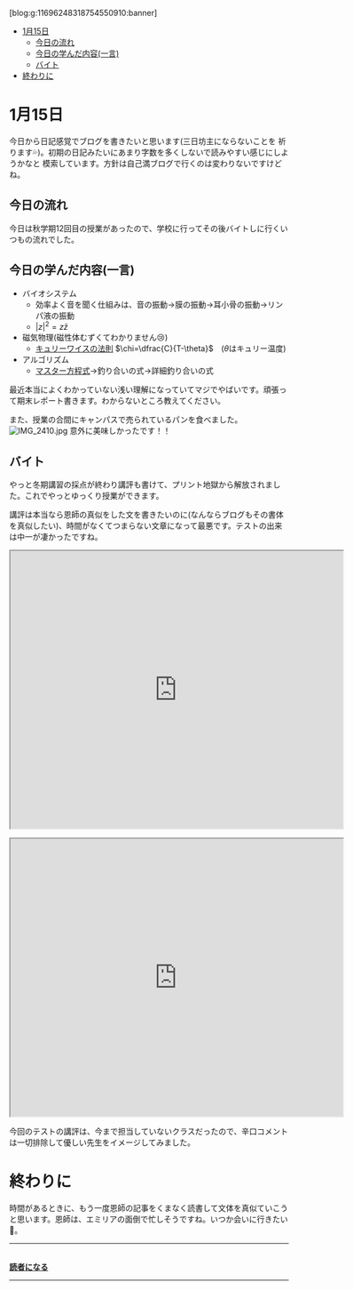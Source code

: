 <!--
{"id":"6801883189075400516","title":"1月15日","categories":["大学生"],"updated":"2024-01-16T00:42:23+09:00","edited":"2024-01-16T00:44:26+09:00","draft":"no"}
-->

[blog:g:11696248318754550910:banner]
- [1月15日](#1月15日)
  - [今日の流れ](#今日の流れ)
  - [今日の学んだ内容(一言)](#今日の学んだ内容一言)
  - [バイト](#バイト)
- [終わりに](#終わりに)
# 1月15日
今日から日記感覚でブログを書きたいと思います(三日坊主にならないことを
祈ります💦)。初期の日記みたいにあまり字数を多くしないで読みやすい感じにしようかなと
模索しています。方針は自己満ブログで行くのは変わりないですけどね。

## 今日の流れ
今日は秋学期12回目の授業があったので、学校に行ってその後バイトしに行くいつもの流れでした。
## 今日の学んだ内容(一言)
- バイオシステム
  - 効率よく音を聞く仕組みは、音の振動→膜の振動→耳小骨の振動→リンパ液の振動
  - $|z|^{2}=z\bar{z}$
- 磁気物理(磁性体むずくてわかりません😢)
  - [キュリーワイスの法則](https://ja.wikipedia.org/wiki/キュリー・ワイスの法則) $\chi=\dfrac{C}{T-\theta}$　($\theta$はキュリー温度)
- アルゴリズム
  - [マスター方程式](https://note.com/1380649/n/n559a43c9e01b)→釣り合いの式→詳細釣り合いの式
  
最近本当によくわかっていない浅い理解になっていてマジでやばいです。頑張って期末レポート書きます。わからないところ教えてください。

また、授業の合間にキャンパスで売られているパンを食べました。
![IMG_2410.jpg](https://cdn-ak.f.st-hatena.com/images/fotolife/s/selfishegg/20240116/20240116002935.jpg)
意外に美味しかったです！！

## バイト
やっと冬期講習の採点が終わり講評も書けて、プリント地獄から解放されました。これでやっとゆっくり授業ができます。

講評は本当なら恩師の真似をした文を書きたいのに(なんならブログもその書体を真似したい)、時間がなくてつまらない文章になって最悪です。テストの出来は中一が凄かったですね。
<p><iframe src="https://drive.google.com/file/d/1q6P28EbxaZ9Y6nUTiBzS8t4c3rSv-htW/preview" width="600" height="500"></iframe></p>
<p><iframe src="https://drive.google.com/file/d/1Oiy3dBSRArYLQGwwlre_IJ_l-I3IJv0J/preview" width="600" height="500"></iframe></p>
今回のテストの講評は、今まで担当していないクラスだったので、辛口コメントは一切排除して優しい先生をイメージしてみました。

# 終わりに
時間があるときに、もう一度恩師の記事をくまなく読書して文体を真似ていこうと思います。恩師は、エミリアの面倒で忙しそうですね。いつか会いに行きたい🥹。

***
__</div>
<br /><a href="http://blog.hatena.ne.jp/selfishegg/selfishegg.hatenablog.com/subscribe" target="_blank" rel="noopener">読者になる</a></p>__
***